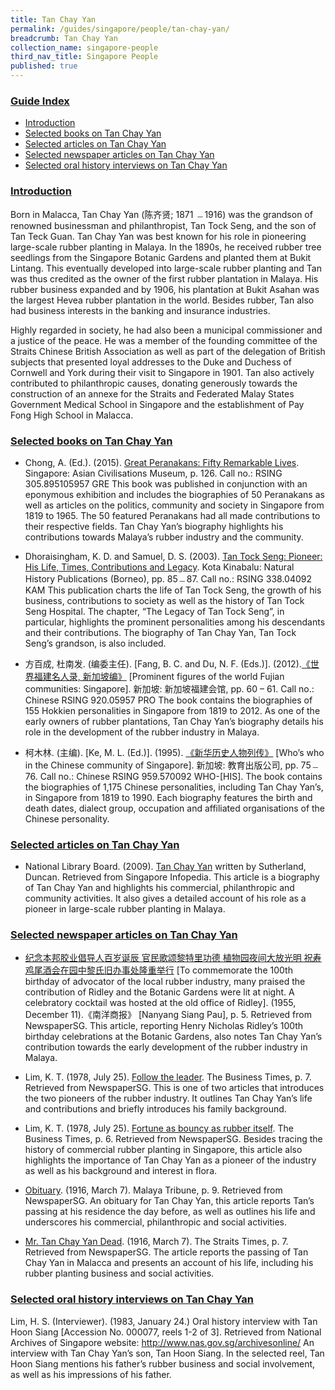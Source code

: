 ```yaml
---
title: Tan Chay Yan
permalink: /guides/singapore/people/tan-chay-yan/
breadcrumb: Tan Chay Yan
collection_name: singapore-people
third_nav_title: Singapore People
published: true
---
```


### <u>Guide Index</u>

* [Introduction](#introduction)
* [Selected books on Tan Chay Yan](#selected-books-on-tan-chay-yan)
* [Selected articles on Tan Chay Yan](#selected-articles-on-tan-chay-yan)
* [Selected newspaper articles on Tan Chay Yan](#selected-newspaper-articles-on-tan-chay-yan)
* [Selected oral history interviews on Tan Chay Yan](#selected-oral-history-interviews-on-tan-chay-yan)


### <u>Introduction</u>

Born in Malacca, Tan Chay Yan (陈齐贤; 1871 ﹘1916) was the grandson of renowned businessman and philanthropist, Tan Tock Seng, and the son of Tan Teck Guan. Tan Chay Yan was best known for his role in pioneering large-scale rubber planting in Malaya. In the 1890s, he received rubber tree seedlings from the Singapore Botanic Gardens and planted them at Bukit Lintang. This eventually developed into large-scale rubber planting and Tan was thus credited as the owner of the first rubber plantation in Malaya. His rubber business expanded and by 1906, his plantation at Bukit Asahan was the largest Hevea rubber plantation in the world. Besides rubber, Tan also had business interests in the banking and insurance industries.

Highly regarded in society, he had also been a municipal commissioner and a justice of the peace. He was a member of the founding committee of the Straits Chinese British Association as well as part of the delegation of British subjects that presented loyal addresses to the Duke and Duchess of Cornwell and York during their visit to Singapore in 1901. Tan also actively contributed to philanthropic causes, donating generously towards the construction of an annexe for the Straits and Federated Malay States Government Medical School in Singapore and the establishment of Pay Fong High School in Malacca.


### <u>Selected books on Tan Chay Yan</u>

* Chong, A. (Ed.). (2015). [Great Peranakans: Fifty Remarkable Lives](http://eservice.nlb.gov.sg/item_holding_s.aspx?bid=201273828). Singapore: Asian Civilisations Museum, p. 126.
Call no.: RSING 305.895105957 GRE
This book was published in conjunction with an eponymous exhibition and includes the biographies of 50 Peranakans as well as articles on the politics, community and society in Singapore from 1819 to 1965. The 50 featured Peranakans had all made contributions to their respective fields. Tan Chay Yan’s biography highlights his contributions towards Malaya’s rubber industry and the community.


* Dhoraisingham, K. D. and Samuel, D. S. (2003). [Tan Tock Seng: Pioneer: His Life, Times, Contributions and Legacy](http://eservice.nlb.gov.sg/item_holding_s.aspx?bid=12266771). Kota Kinabalu: Natural History Publications (Borneo), pp. 85﹘87.
Call no.: RSING 338.04092 KAM
This publication charts the life of Tan Tock Seng, the growth of his business, contributions to society as well as the history of Tan Tock Seng Hospital. The chapter, “The Legacy of Tan Tock Seng”, in particular, highlights the prominent personalities among his descendants and their contributions. The biography of Tan Chay Yan, Tan Tock Seng’s grandson, is also included.


* 方百成, 杜南发. (编委主任). [Fang, B. C. and Du, N. F. (Eds.)]. (2012).[《世界福建名人录, 新加坡编》](http://eservice.nlb.gov.sg/item_holding_s.aspx?bid=200125706) [Prominent figures of the world Fujian communities: Singapore]. 新加坡: 新加坡福建会馆, pp. 60 – 61.
Call no.: Chinese RSING 920.05957 PRO
The book contains the biographies of 155 Hokkien personalities in Singapore from 1819 to 2012. As one of the early owners of rubber plantations, Tan Chay Yan’s biography details his role in the development of the rubber industry in Malaya.


* 柯木林. (主编). [Ke, M. L. (Ed.)]. (1995). [《新华历史人物列传》](http://eservice.nlb.gov.sg/item_holding_s.aspx?bid=84500628) [Who’s who in the Chinese community of Singapore]. 新加坡: 教育出版公司, pp. 75﹘76.
Call no.: Chinese RSING 959.570092 WHO-\[HIS\].
The book contains the biographies of 1,175 Chinese personalities, including Tan Chay Yan’s, in Singapore from 1819 to 1990. Each biography features the birth and death dates, dialect group, occupation and affiliated organisations of the Chinese personality.


### <u>Selected articles on Tan Chay Yan</u>

* National Library Board. (2009). [Tan Chay Yan](http://eresources.nlb.gov.sg/infopedia/articles/SIP_1628_2009-12-31.html) written by Sutherland, Duncan. Retrieved from Singapore Infopedia.
This article is a biography of Tan Chay Yan and highlights his commercial, philanthropic and community activities. It also gives a detailed account of his role as a pioneer in large-scale rubber planting in Malaya.


### <u>Selected newspaper articles on Tan Chay Yan</u>

* [纪念本邦胶业倡导人百岁诞辰 官民歌颂黎特里功德 植物园夜间大放光明 祝寿鸡尾酒会在园中黎氏旧办事处隆重举行](http://eresources.nlb.gov.sg/newspapers/Digitised/Article/nysp19551211-1.2.26.1) [To commemorate the 100th birthday of advocator of the local rubber industry, many praised the contribution of Ridley and the Botanic Gardens were lit at night. A celebratory cocktail was hosted at the old office of Ridley]. (1955, December 11).《南洋商报》 [Nanyang Siang Pau], p. 5. Retrieved from NewspaperSG.
This article, reporting Henry Nicholas Ridley’s 100th birthday celebrations at the Botanic Gardens, also notes Tan Chay Yan’s contribution towards the early development of the rubber industry in Malaya.


* Lim, K. T. (1978, July 25). [Follow the leader](http://eresources.nlb.gov.sg/newspapers/Digitised/Article/biztimes19780725-1.2.27). The Business Times, p. 7. Retrieved from NewspaperSG.
This is one of two articles that introduces the two pioneers of the rubber industry. It outlines Tan Chay Yan’s life and contributions and briefly introduces his family background.


* Lim, K. T. (1978, July 25). [Fortune as bouncy as rubber itself](http://eresources.nlb.gov.sg/newspapers/Digitised/Article/biztimes19780725-1.2.23). The Business Times, p. 6. Retrieved from NewspaperSG.
Besides tracing the history of commercial rubber planting in Singapore, this article also highlights the importance of Tan Chay Yan as a pioneer of the industry as well as his background and interest in flora.


* [Obituary](http://eresources.nlb.gov.sg/newspapers/Digitised/Article/maltribune19160307-1.2.36). (1916, March 7). Malaya Tribune, p. 9. Retrieved from NewspaperSG.
An obituary for Tan Chay Yan, this article reports Tan’s passing at his residence the day before, as well as outlines his life and underscores his commercial, philanthropic and social activities.


* [Mr. Tan Chay Yan Dead](http://eresources.nlb.gov.sg/newspapers/Digitised/Article/straitstimes19160307.2.43). (1916, March 7). The Straits Times, p. 7. Retrieved from NewspaperSG.
The article reports the passing of Tan Chay Yan in Malacca and presents an account of his life, including his rubber planting business and social activities.


### <u>Selected oral history interviews on Tan Chay Yan</u>

Lim, H. S. (Interviewer). (1983, January 24.) Oral history interview with Tan Hoon Siang [Accession No. 000077, reels 1-2 of 3]. Retrieved from National Archives of Singapore website: http://www.nas.gov.sg/archivesonline/
An interview with Tan Chay Yan’s son, Tan Hoon Siang. In the selected reel, Tan Hoon Siang mentions his father’s rubber business and social involvement, as well as his impressions of his father.